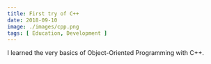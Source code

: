 ```yaml
---
title: First try of C++
date: 2018-09-10
image: ./images/cpp.png
tags: [ Education, Development ]
---
```


I learned the very basics of Object-Oriented Programming with C++.
